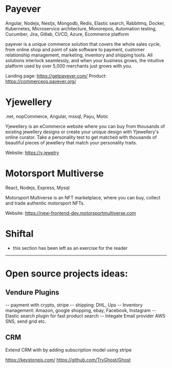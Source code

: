 # Payever

Angular, Nodejs, Nestjs, Mongodb, Redis, Elastic search, Rabbitmq, Docker, Kubernetes, Microservice architecture,
Monorepos, Automation testing, Cucumber, Jira, Gitlab, CI/CD, Azure, Ecommerce platform

payever is a unique commerce solution that covers the whole sales cycle, from online shop and point of sale software to payment, customer relationship management, marketing, inventory and shipping tools. All solutions interlock seamlessly, and when your business grows, the intuitive platform used by over 5,000 merchants just grows with you.

Landing page: https://getpayever.com/
Product: https://commerceos.payever.org/

# Yjewellery

.net, nopCommerce, Angular, mssql, Payu, Motic

Yjewellery is an eCommerce website where you can buy from thousands of existing jewellery designs or create your unique design with Yjewellery's online curator. Take a personality test to get matched with thousands of beautiful pieces of jewellery that match your personality traits.

Website: https://y.jewelry

# Motorsport Multiverse

React, Nodejs, Express, Mysql

Motorsport Multiverse is an NFT marketplace, where you can buy, collect and trade authentic motorsport NFTs.

Website: https://new-frontend-dev.motorsportmultiverse.com

# Shiftal

- this section has been left as an exercise for the reader

---

# Open source projects ideas:

## Vendure Plugins

-- payment with crypto, stripe
-- shipping: DHL, Ups
-- Inventory management: Amazon, google shopping, ebay, Facebook, Instagram
-- Elastic search plugin for fast product search
-- Integate Email provider AWS SNS, send grid etc.

## CRM

Extend CRM with by adding subscription model using stripe

https://keystonejs.com/
https://github.com/TryGhost/Ghost
